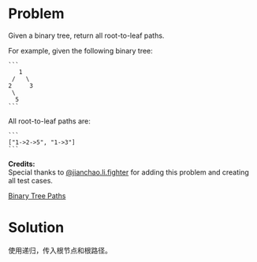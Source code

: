 
# Problem

Given a binary tree, return all root-to-leaf paths.

For example, given the following binary tree:

    ```
       1
     /   \
    2     3
     \
      5
    ```

All root-to-leaf paths are:

    ```
    ["1->2->5", "1->3"]
    ```

**Credits:**  
Special thanks to
[@jianchao.li.fighter](https://leetcode.com/discuss/user/jianchao.li.fighter)
for adding this problem and creating all test cases.



[Binary Tree Paths](https://leetcode.com/problems/binary-tree-paths)

# Solution

使用递归，传入根节点和根路径。




